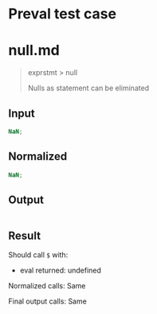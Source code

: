 # Preval test case

# null.md

> exprstmt > null
>
> Nulls as statement can be eliminated

## Input

`````js filename=intro
NaN;
`````

## Normalized

`````js filename=intro
NaN;
`````

## Output

`````js filename=intro

`````

## Result

Should call `$` with:
 - eval returned: undefined

Normalized calls: Same

Final output calls: Same
